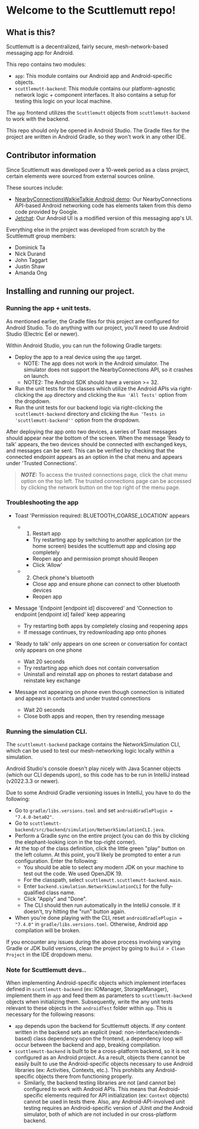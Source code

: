# Welcome to the Scuttlemutt repo!

## What is this?

Scuttlemutt is a decentralized, fairly secure, mesh-network-based messaging app for Android.

This repo contains two modules:
- `app`:  This module contains our Android app and Android-specific objects.
- `scuttlemutt-backend`:  This module contains our platform-agnostic network logic + component interfaces.  It also contains a setup for testing this logic on your local machine.

The `app` frontend utilizes the `Scuttlemutt` objects from `scuttlemutt-backend` to work with the backend.

This repo should only be opened in Android Studio.  The Gradle files for the project are written in Android Gradle, so they won't work in any other IDE.

## Contributor information

Since Scuttlemutt was developed over a 10-week period as a class project, certain elements were sourced from external sources online.

These sources include:
- [NearbyConnectionsWalkieTalkie Android demo](https://github.com/android/connectivity-samples/tree/main/NearbyConnectionsWalkieTalkie):  Our NearbyConnections API-based Android networking code has elements taken from this demo code provided by Google.
- [Jetchat](https://github.com/android/compose-samples/tree/main/Jetchat):  Our Android UI is a modified version of this messaging app's UI.

Everything else in the project was developed from scratch by the Scuttlemutt group members:
- Dominick Ta
- Nick Durand
- John Taggart
- Justin Shaw
- Amanda Ong

## Installing and running our project.

### Running the app + unit tests.

As mentioned earlier, the Gradle files for this project are configured for Android Studio.  To do anything with our project, you'll need to use Android Studio (Electric Eel or newer).

Within Android Studio, you can run the following Gradle targets:
- Deploy the app to a real device using the `app` target.
  - NOTE:  The app does not work in the Android simulator.  The simulator does not support the NearbyConnections API, so it crashes on launch.
  - NOTE2:  The Android SDK should have a version >= 32.
- Run the unit tests for the classes which utilize the Android APIs via right-clicking the `app` directory and clicking the `Run 'All Tests'` option from the dropdown.
- Run the unit tests for our backend logic via right-clicking the `scuttlemutt-backend` directory and clicking the `Run 'Tests in 'scuttlemutt-backend''` option from the dropdown.

After deploying the app onto two devices, a series of Toast messages should appear near the bottom of the screen. When the message 'Ready to talk' appears, the two devices should be connected with exchanged keys, and messages can be sent. This can be verified by checking that the connected endpoint appears as an option in the chat menu and appears under 'Trusted Connections'.

> **_NOTE:_**  To access the trusted connections page, click the chat menu option on the top left. The trusted connections page can be accessed by clicking the network button on the top right of the menu page. 
### Troubleshooting the app

- Toast 'Permission required: BLUETOOTH_COARSE_LOCATION' appears
  - 1) Restart app
    - Try restarting app by switching to another application (or the home screen) besides the scuttlemutt app and closing app completely
    - Reopen app and permission prompt should Reopen
    - Click 'Allow'
  - 2) Check phone's bluetooth
    - Close app and ensure phone can connect to other bluetooth devices
    - Reopen app

- Message 'Endpoint [endpoint id] discovered' and 'Connection to endpoint [endpoint id] failed' keep appearing
  - Try restarting both apps by completely closing and reopening apps
  - If message continues, try redownloading app onto phones

- 'Ready to talk' only appears on one screen or conversation for contact only appears on one phone
  - Wait 20 seconds
  - Try restarting app which does not contain conversation
  - Uninstall and reinstall app on phones to restart database and reinstate key exchange

- Message not appearing on phone even though connection is initiated and appears in contacts and under trusted connections
  - Wait 20 seconds
  - Close both apps and reopen, then try resending message

### Running the simulation CLI.
The `scuttlemutt-backend` package contains the NetworkSimulation CLI, which can be used to test our mesh-networking logic locally within a simulation.  

Android Studio's console doesn't play nicely with Java Scanner objects (which our CLI depends upon), so this code has to be run in IntelliJ instead (v2022.3.3 or newer).

Due to some Android Gradle versioning issues in IntelliJ, you have to do the following:
- Go to `gradle/libs.versions.toml` and set `androidGradlePlugin = "7.4.0-beta02"`.
- Go to `scuttlemutt-backend/src/backend/simulation/NetworkSimulationCLI.java`.
- Perform a Gradle sync on the entire project (you can do this by clicking the elephant-looking icon in the top-right corner).
- At the top of the class definition, click the little green "play" button on the left column.  At this point, you'll likely be prompted to enter a run configuration.  Enter the following:
  - You should be able to select any modern JDK on your machine to test out the code.  We used OpenJDK 19.
  - For the classpath, select `scuttlemutt.scuttlemutt-backend.main`.
  - Enter `backend.simulation.NetworkSimulationCLI` for the fully-qualified class name.
  - Click "Apply" and "Done".
  - The CLI should then run automatically in the IntelliJ console.  If it doesn't, try hitting the "run" button again.
- When you're done playing with the CLI, reset `androidGradlePlugin = "7.4.0"` in `gradle/libs.versions.toml`.  Otherwise, Android app compilation will be broken.

If you encounter any issues during the above process involving varying Gradle or JDK build versions, clean the project by going to `Build > Clean Project` in the IDE dropdown menu.

### Note for Scuttlemutt devs..  

When implementing Android-specific objects which implement interfaces defined in `scuttlemutt-backend` (ex:  IOManager, StorageManager), implement them in `app` and feed them as parameters to `scuttlemutt-backend` objects when initializing them.  Subsequently, write the any unit tests relevant to these objects in the `androidTest` folder within `app`.  This is necessary for the following reasons:
- `app` depends upon the backend for Scuttlemutt objects.  If _any_ content written in the backend sets an explicit (read:  non-interface/extends-based) class dependency upon the frontend, a dependency loop will occur between the backend and app, breaking compilation.
- `scuttlemutt-backend` is built to be a cross-platform backend, so it is not configured as an Android project.  As a result, objects there cannot be easily built to use the Android-specific objects necessary to use Android libraries (ex:  Activities, Contexts, etc.).  This prohibits any Android-specific objects there from functioning properly. 
  - Similarly, the backend testing libraries are not (and cannot be) configured to work with Android APIs.  This means that Android-specific elements required for API initialization (ex:  `Context` objects) cannot be used in tests there.  Also, any Android-API-involved unit testing requires an Android-specific version of JUnit _and_ the Android simulator, both of which are not included in our cross-platform backend.
